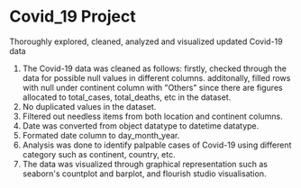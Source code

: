 # Covid_19 Project
Thoroughly explored, cleaned, analyzed and visualized updated Covid-19 data
1. The Covid-19 data was cleaned as follows: firstly, checked through the data for possible null values in different columns. additonally, filled rows with null under continent column with "Others" since there are figures allocated to total_cases, total_deaths, etc in the dataset.
2. No duplicated values in the dataset.
3. Filtered out needless items from both location and continent columns.
4. Date was converted from object datatype to datetime datatype.
5. Formated date column to day_month_year.
6. Analysis was done to identify palpable cases of Covid-19 using different category such as continent, country,  etc.
7. The data was visualized through graphical representation such as seaborn's countplot and barplot, and flourish studio visualisation.
